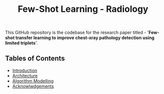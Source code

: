 <h1 align='center'>Few-Shot Learning - Radiology</h1> <br>

This GitHub repository is the codebase for the research paper titled - '**Few-shot transfer learning to improve chest-xray pathology detection using limited triplets**'. 

## Tables  of Contents
- [Introduction](#introduction)
- [Architecture](#architecture)
- [Algorithm Modelling](#algorithm)
- [Acknowlwdgements](#acknowledgements)
